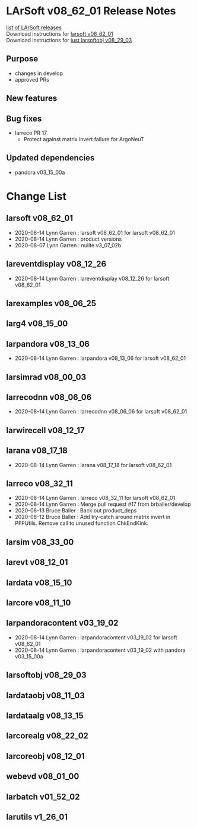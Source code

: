 # LArSoft v08_62_01 Release Notes



[list of LArSoft releases](LArSoft_release_list)  
Download instructions for [larsoft v08_62_01](https://scisoft.fnal.gov/scisoft/bundles/larsoft/v08_62_01/larsoft-v08_62_01.html)  
Download instructions for [just larsoftobj v08_29_03](https://scisoft.fnal.gov/scisoft/bundles/larsoftobj/v08_29_03/larsoftobj-v08_29_03.html)

## Purpose

-   changes in develop
-   approved PRs

## New features

## Bug fixes

-   larreco PR 17
    -   Protect against matrix invert failure for ArgoNeuT

## Updated dependencies

-   pandora v03_15_00a

# Change List

## larsoft v08_62_01

-   2020-08-14 Lynn Garren : larsoft v08_62_01 for larsoft v08_62_01
-   2020-08-14 Lynn Garren : product versions
-   2020-08-07 Lynn Garren : nulite v3_07_02b

## lareventdisplay v08_12_26

-   2020-08-14 Lynn Garren : lareventdisplay v08_12_26 for larsoft v08_62_01

## larexamples v08_06_25

## larg4 v08_15_00

## larpandora v08_13_06

-   2020-08-14 Lynn Garren : larpandora v08_13_06 for larsoft v08_62_01

## larsimrad v08_00_03

## larrecodnn v08_06_06

-   2020-08-14 Lynn Garren : larrecodnn v08_06_06 for larsoft v08_62_01

## larwirecell v08_12_17

## larana v08_17_18

-   2020-08-14 Lynn Garren : larana v08_17_18 for larsoft v08_62_01

## larreco v08_32_11

-   2020-08-14 Lynn Garren : larreco v08_32_11 for larsoft v08_62_01
-   2020-08-14 Lynn Garren : Merge pull request \#17 from brballer/develop
-   2020-08-13 Bruce Baller : Back out product_deps
-   2020-08-12 Bruce Baller : Add try-catch around matrix invert in PFPUtils. Remove call to unused function ChkEndKink.

## larsim v08_33_00

## larevt v08_12_01

## lardata v08_15_10

## larcore v08_11_10

## larpandoracontent v03_19_02

-   2020-08-14 Lynn Garren : larpandoracontent v03_19_02 for larsoft v08_62_01
-   2020-08-14 Lynn Garren : larpandoracontent v03_19_02 with pandora v03_15_00a

## larsoftobj v08_29_03

## lardataobj v08_11_03

## lardataalg v08_13_15

## larcorealg v08_22_02

## larcoreobj v08_12_01

## webevd v08_01_00

## larbatch v01_52_02

## larutils v1_26_01
